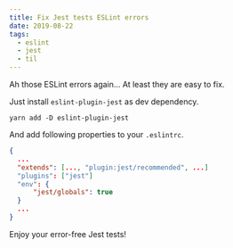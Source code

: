 ```yaml
---
title: Fix Jest tests ESLint errors
date: 2019-08-22
tags:
  - eslint
  - jest
  - til
---
```


Ah those ESLint errors again... At least they are easy to fix.

Just install `eslint-plugin-jest` as dev dependency.

```terminal
yarn add -D eslint-plugin-jest
```

And add following properties to your `.eslintrc`.

```json
{
  ...
  "extends": [..., "plugin:jest/recommended", ...]
  "plugins": ["jest"]
  "env": {
      "jest/globals": true
  }
  ...
}
```

Enjoy your error-free Jest tests!
